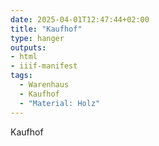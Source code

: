 ```yaml
---
date: 2025-04-01T12:47:44+02:00
title: "Kaufhof"
type: hanger
outputs:
- html
- iiif-manifest
tags:
  - Warenhaus
  - Kaufhof
  - "Material: Holz"
---
```

Kaufhof
